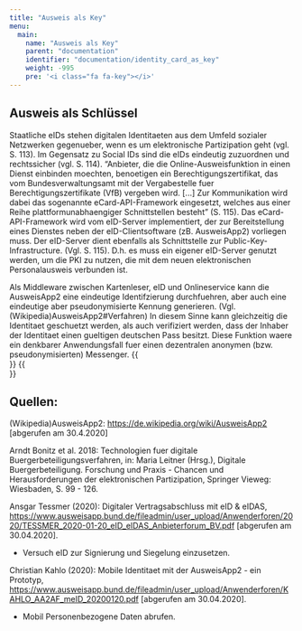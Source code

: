 ```yaml
---
title: "Ausweis als Key"
menu:
  main:
    name: "Ausweis als Key"
    parent: "documentation"
    identifier: "documentation/identity_card_as_key"
    weight: -995
    pre: '<i class="fa fa-key"></i>'
---
```


## Ausweis als Schlüssel

Staatliche eIDs stehen digitalen Identitaeten aus dem Umfeld sozialer Netzwerken gegenueber, wenn es um elektronische Partizipation geht (vgl. S. 113). Im Gegensatz zu Social IDs sind die eIDs eindeutig zuzuordnen und rechtssicher (vgl. S. 114). “Anbieter, die die Online-Ausweisfunktion in einen Dienst einbinden moechten, benoetigen ein Berechtigungszertifikat, das vom Bundesverwaltungsamt mit der Vergabestelle fuer Berechtigungszertifikate (VfB) vergeben wird. [...] Zur Kommunikation wird dabei das sogenannte eCard-API-Framework eingesetzt, welches aus einer Reihe plattformunabhaengiger Schnittstellen besteht” (S. 115). Das eCard-API-Framework wird vom eID-Server implementiert, der zur Bereitstellung eines Dienstes neben der eID-Clientsoftware (zB. AusweisApp2) vorliegen muss. Der eID-Server dient ebenfalls als Schnittstelle zur Public-Key-Infrastructure. (Vgl. S. 115). D.h. es muss ein eigener eID-Server genutzt werden, um die PKI zu nutzen, die mit dem neuen elektronischen Personalausweis verbunden ist.


Als Middleware zwischen Kartenleser, eID und Onlineservice kann die AusweisApp2 eine eindeutige Identifzierung durchfuehren, aber auch eine eindeutige aber pseudonymisierte Kennung generieren. (Vgl. (Wikipedia)AusweisApp2#Verfahren) In diesem Sinne kann gleichzeitig die Identitaet geschuetzt werden, als auch verifiziert werden, dass der Inhaber der Identitaet einen gueltigen deutschen Pass besitzt. Diese Funktion waere ein denkbarer Anwendungsfall fuer einen dezentralen anonymen (bzw. pseudonymisierten) Messenger.
{{<br>}} {{<br>}}

## Quellen: 
(Wikipedia)AusweisApp2: https://de.wikipedia.org/wiki/AusweisApp2 [abgerufen am 30.4.2020]

 Arndt Bonitz et al. 2018: Technologien fuer digitale Buergerbeteiligungsverfahren, in: Maria Leitner (Hrsg.), Digitale Buergerbeteiligung. Forschung und Praxis - Chancen und Herausforderungen der elektronischen Partizipation, Springer Vieweg: Wiesbaden, S. 99 - 126.

Ansgar Tessmer (2020): Digitaler Vertragsabschluss mit eID & eIDAS, https://www.ausweisapp.bund.de/fileadmin/user_upload/Anwenderforen/2020/TESSMER_2020-01-20_eID_eIDAS_Anbieterforum_BV.pdf [abgerufen am 30.04.2020].
- Versuch eID zur Signierung und Siegelung einzusetzen.

Christian Kahlo (2020): Mobile Identitaet mit der AusweisApp2 - ein Prototyp, https://www.ausweisapp.bund.de/fileadmin/user_upload/Anwenderforen/KAHLO_AA2AF_meID_20200120.pdf [abgerufen am 30.04.2020].
- Mobil Personenbezogene Daten abrufen.
